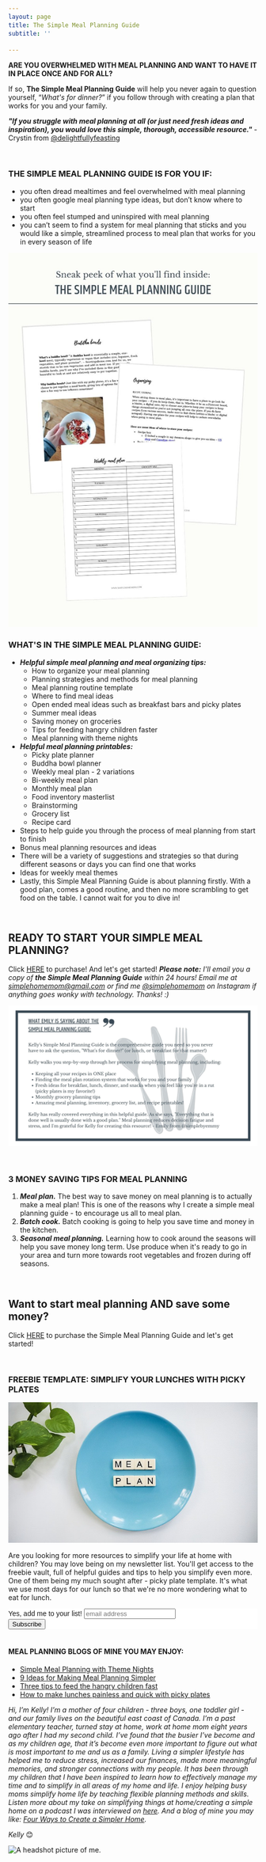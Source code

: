 ```yaml
---
layout: page
title: The Simple Meal Planning Guide
subtitle: ''

---
```

**ARE YOU OVERWHELMED WITH MEAL PLANNING AND WANT TO HAVE IT IN PLACE ONCE AND FOR ALL?**

If so, **The Simple Meal Planning Guide** will help you never again to question yourself, “_What's for dinner?_” if you follow through with creating a plan that works for you and your family.

**_"If you struggle with meal planning at all (or just need fresh ideas and inspiration), you would love this simple, thorough, accessible resource."_** - Crystin from [@delightfullyfeasting](www.instagram.com/delightfullyfeasting)

<br>

### THE SIMPLE MEAL PLANNING GUIDE IS FOR YOU IF:

* you often dread mealtimes and feel overwhelmed with meal planning
* you often google meal planning type ideas, but don’t know where to start
* you often feel stumped and uninspired with meal planning
* you can’t seem to find a system for meal planning that sticks and you would like a simple, streamlined process to meal plan that works for you in every season of life

![A picture of the meal planning guide sheets.](/uploads/simple-meal-planning-guide.jpg "The Simple Meal Planning Guide Sneak Peek")

### WHAT'S IN THE SIMPLE MEAL PLANNING GUIDE:

* **_Helpful simple meal planning and meal organizing tips:_**
  * How to organize your meal planning
  * Planning strategies and methods for meal planning
  * Meal planning routine template
  * Where to find meal ideas
  * Open ended meal ideas such as breakfast bars and picky plates
  * Summer meal ideas
  * Saving money on groceries
  * Tips for feeding hangry children faster
  * Meal planning with theme nights
* **_Helpful meal planning printables:_**
  * Picky plate planner
  * Buddha bowl planner
  * Weekly meal plan - 2 variations
  * Bi-weekly meal plan
  * Monthly meal plan
  * Food inventory masterlist
  * Brainstorming
  * Grocery list
  * Recipe card
* Steps to help guide you through the process of meal planning from start to finish
* Bonus meal planning resources and ideas
* There will be a variety of suggestions and strategies so that during different seasons or days you can find one that works
* Ideas for weekly meal themes
* Lastly, this Simple Meal Planning Guide is about planning firstly. With a good plan, comes a good routine, and then no more scrambling to get food on the table. I cannot wait for you to dive in!

<br>

## READY TO START YOUR SIMPLE MEAL PLANNING?

Click [HERE](https://www.etsy.com/ca/listing/1297532274/the-ultimate-simple-meal-planning-step?click_key=0130ee04abaee872fb0a176a3e097757406b02a6%3A1297532274&click_sum=dede6dab&ref=shop_home_active_12) to purchase! And let's get started! **_Please note:_** _I'll email you a copy of **the Simple Meal Planning Guide** within 24 hours! Email me at simplehomemom@gmail.com or find me_ [_@simplehomemom_](https://www.instagram.com/simplehomemom) _on Instagram if anything goes wonky with technology. Thanks! :)_

![A picture of a review of the simple meal planning guide.](/uploads/simple-meal-planning-guide-review-shm.jpg "Simple Meal Planning Guide Review SHM")

<br>

### 3 MONEY SAVING TIPS FOR MEAL PLANNING

1. **_Meal plan._** The best way to save money on meal planning is to actually make a meal plan! This is one of the reasons why I create a simple meal planning guide - to encourage us all to meal plan.
2. **_Batch cook._** Batch cooking is going to help you save time and money in the kitchen.
3. **_Seasonal meal planning._** Learning how to cook around the seasons will help you save money long term. Use produce when it's ready to go in your area and turn more towards root vegetables and frozen during off seasons.

<br>

## Want to start meal planning AND save some money? 

Click [HERE](https://www.etsy.com/ca/listing/1297532274/the-ultimate-simple-meal-planning-step?click_key=0130ee04abaee872fb0a176a3e097757406b02a6%3A1297532274&click_sum=dede6dab&ref=shop_home_active_12) to purchase the Simple Meal Planning Guide and let's get started!

<br>

### FREEBIE TEMPLATE: SIMPLIFY YOUR LUNCHES WITH PICKY PLATES

![](/uploads/meal-plan-shm.jpg)

Are you looking for more resources to simplify your life at home with children? You may love being on my newsletter list. You'll get access to the freebie vault, full of helpful guides and tips to help you simplify even more. One of them being my much sought after - picky plate template. It's what we use most days for our lunch so that we're no more wondering what to eat for lunch.

<!-- Begin Mailchimp Signup Form --> <link href="//cdn-images.mailchimp.com/embedcode/slim-10_7.css" rel="stylesheet" type="text/css"> <style type="text/css"> #mc_embed_signup{background:#fff; clear:left; font:14px Helvetica,Arial,sans-serif; } /* Add your own Mailchimp form style overrides in your site stylesheet or in this style block. We recommend moving this block and the preceding CSS link to the HEAD of your HTML file. */ </style> <div id="mc_embed_signup"><div id="mc_embed_signup_scroll"> <label for="mce-EMAIL">Yes, add me to your list!</label> <input type="email" value="" name="EMAIL" class="email" id="mce-EMAIL" placeholder="email address" required> <!-- real people should not fill this in and expect good things - do not remove this or risk form bot signups--> <div style="position: absolute; left: -5000px;" aria-hidden="true"><input type="text" name="b_581b5bf0ab44ab0870d2a00c0_3026fc64c7" tabindex="-1" value=""></div> <div class="clear"><input type="submit" value="Subscribe" name="subscribe" id="mc-embedded-subscribe" class="button"></div> </div> </div>

<!--End mc_embed_signup-->

<br>

#### MEAL PLANNING BLOGS OF MINE YOU MAY ENJOY:

* [Simple Meal Planning with Theme Nights](https://www.simplehomemom.com/simple-meal-planning-with-theme-nights/)
* [9 Ideas for Making Meal Planning Simpler](https://www.simplehomemom.com/9-ideas-for-making-meal-planning-simpler/)
* [Three tips to feed the hangry children fast](https://www.simplehomemom.com/three-tips-to-feed-the/)
* [How to make lunches painless and quick with picky plates]()

_Hi, I’m Kelly! I’m a mother of four children - three boys, one toddler girl - and our family lives on the beautiful east coast of Canada. I’m a past elementary teacher, turned stay at home, work at home mom eight years ago after I had my second child. I’ve found that the busier I’ve become and as my children age, that it’s become even more important to figure out what is most important to me and us as a family. Living a simpler lifestyle has helped me to reduce stress, increased our finances, made more meaningful memories, and stronger connections with my people. It has been through my children that I have been inspired to learn how to effectively manage my time and to simplify in all areas of my home and life. I enjoy helping busy moms simplify home life by teaching flexible planning methods and skills. Listen more about my take on simplifying things at home/creating a simple home on a podcast I was interviewed on_ [_here_](https://www.stitcher.com/show/make-joy-normal-cozy-homeschooling/episode/keeping-it-simple-an-interview-with-kelly-79787253)_. And a blog of mine you may like:_ [_Four Ways to Create a Simpler Home_](https://www.simplehomemom.com/four-ways-to-create-a-simpler-home/)_._

_Kelly_ 😊

![A headshot picture of me.](https://www.simplehomemom.com/uploads/headshot.jpg "Headshot SHM")